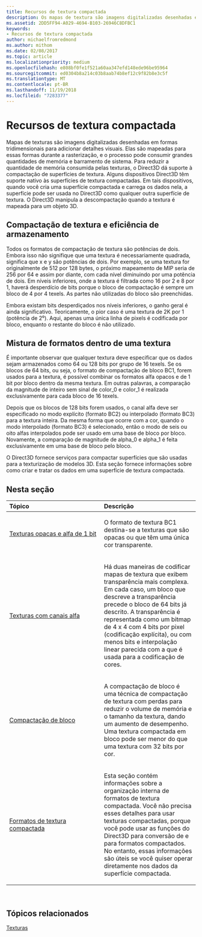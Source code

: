 ```yaml
---
title: Recursos de textura compactada
description: Os mapas de textura são imagens digitalizadas desenhadas em formas tridimensionais para adicionar detalhes visuais.
ms.assetid: 2DD5FF94-A029-4694-B103-26946C8DFBC1
keywords:
- Recursos de textura compactada
author: michaelfromredmond
ms.author: mithom
ms.date: 02/08/2017
ms.topic: article
ms.localizationpriority: medium
ms.openlocfilehash: e808bf0fe1f521a60aa347efd148ede96be95964
ms.sourcegitcommit: ed0304b8a214c03b8aab74b8ef12c9f82b8e3c5f
ms.translationtype: MT
ms.contentlocale: pt-BR
ms.lasthandoff: 11/19/2018
ms.locfileid: "7283377"
---
```

# <a name="compressed-texture-resources"></a>Recursos de textura compactada


Mapas de texturas são imagens digitalizadas desenhadas em formas tridimensionais para adicionar detalhes visuais. Elas são mapeadas para essas formas durante a rasterização, e o processo pode consumir grandes quantidades de memória e barramento de sistema. Para reduzir a quantidade de memória consumida pelas texturas, o Direct3D dá suporte à compactação de superfícies de textura. Alguns dispositivos Direct3D têm suporte nativo às superfícies de textura compactadas. Em tais dispositivos, quando você cria uma superfície compactada e carrega os dados nela, a superfície pode ser usada no Direct3D como qualquer outra superfície de textura. O Direct3D manipula a descompactação quando a textura é mapeada para um objeto 3D.

## <a name="span-idstorage-efficiency-and-texture-compressionspanspan-idstorage-efficiency-and-texture-compressionspanspan-idstorage-efficiency-and-texture-compressionspanstorage-efficiency-and-texture-compression"></a><span id="Storage-Efficiency-and-Texture-Compression"></span><span id="storage-efficiency-and-texture-compression"></span><span id="STORAGE-EFFICIENCY-AND-TEXTURE-COMPRESSION"></span>Compactação de textura e eficiência de armazenamento


Todos os formatos de compactação de textura são potências de dois. Embora isso não signifique que uma textura é necessariamente quadrada, significa que x e y são potências de dois. Por exemplo, se uma textura for originalmente de 512 por 128 bytes, o próximo mapeamento de MIP seria de 256 por 64 e assim por diante, com cada nível diminuindo por uma potência de dois. Em níveis inferiores, onde a textura é filtrada como 16 por 2 e 8 por 1, haverá desperdício de bits porque o bloco de compactação é sempre um bloco de 4 por 4 texels. As partes não utilizadas do bloco são preenchidas.

Embora existam bits desperdiçados nos níveis inferiores, o ganho geral é ainda significativo. Teoricamente, o pior caso é uma textura de 2K por 1 (potência de 2⁰). Aqui, apenas uma única linha de pixels é codificada por bloco, enquanto o restante do bloco é não utilizado.

## <a name="span-idmixing-formats-within-a-single-texturespanspan-idmixing-formats-within-a-single-texturespanspan-idmixing-formats-within-a-single-texturespanmixing-formats-within-a-single-texture"></a><span id="Mixing-Formats-Within-a-Single-Texture"></span><span id="mixing-formats-within-a-single-texture"></span><span id="MIXING-FORMATS-WITHIN-A-SINGLE-TEXTURE"></span>Mistura de formatos dentro de uma textura


É importante observar que qualquer textura deve especificar que os dados sejam armazenados como 64 ou 128 bits por grupo de 16 texels. Se os blocos de 64 bits, ou seja, o formato de compactação de bloco BC1, forem usados para a textura, é possível combinar os formatos alfa opacos e de 1 bit por bloco dentro da mesma textura. Em outras palavras, a comparação da magnitude de inteiro sem sinal de color\_0 e color\_1 é realizada exclusivamente para cada bloco de 16 texels.

Depois que os blocos de 128 bits forem usados, o canal alfa deve ser especificado no modo explícito (formato BC2) ou interpolado (formato BC3) para a textura inteira. Da mesma forma que ocorre com a cor, quando o modo interpolado (formato BC3) é selecionado, então o modo de seis ou oito alfas interpolados pode ser usado em uma base de bloco por bloco. Novamente, a comparação de magnitude de alpha\_0 e alpha\_1 é feita exclusivamente em uma base de bloco pelo bloco.

O Direct3D fornece serviços para compactar superfícies que são usadas para a texturização de modelos 3D. Esta seção fornece informações sobre como criar e tratar os dados em uma superfície de textura compactada.

## <a name="span-idin-this-sectionspanin-this-section"></a><span id="in-this-section"></span>Nesta seção


<table>
<colgroup>
<col width="50%" />
<col width="50%" />
</colgroup>
<thead>
<tr class="header">
<th align="left">Tópico</th>
<th align="left">Descrição</th>
</tr>
</thead>
<tbody>
<tr class="odd">
<td align="left"><p><a href="opaque-and-1-bit-alpha-textures.md">Texturas opacas e alfa de 1 bit</a></p></td>
<td align="left"><p>O formato de textura BC1 destina-se a texturas que são opacas ou que têm uma única cor transparente.</p></td>
</tr>
<tr class="even">
<td align="left"><p><a href="textures-with-alpha-channels.md">Texturas com canais alfa</a></p></td>
<td align="left"><p>Há duas maneiras de codificar mapas de textura que exibem transparência mais complexa. Em cada caso, um bloco que descreve a transparência precede o bloco de 64 bits já descrito. A transparência é representada como um bitmap de 4 x 4 com 4 bits por pixel (codificação explícita), ou com menos bits e interpolação linear parecida com a que é usada para a codificação de cores.</p></td>
</tr>
<tr class="odd">
<td align="left"><p><a href="block-compression.md">Compactação de bloco</a></p></td>
<td align="left"><p>A compactação de bloco é uma técnica de compactação de textura com perdas para reduzir o volume de memória e o tamanho da textura, dando um aumento de desempenho. Uma textura compactada em bloco pode ser menor do que uma textura com 32 bits por cor.</p></td>
</tr>
<tr class="even">
<td align="left"><p><a href="compressed-texture-formats.md">Formatos de textura compactada</a></p></td>
<td align="left"><p>Esta seção contém informações sobre a organização interna de formatos de textura compactada. Você não precisa esses detalhes para usar texturas compactadas, porque você pode usar as funções do Direct3D para conversão de e para formatos compactados. No entanto, essas informações são úteis se você quiser operar diretamente nos dados da superfície compactada.</p></td>
</tr>
</tbody>
</table>

 

## <a name="span-idrelated-topicsspanrelated-topics"></a><span id="related-topics"></span>Tópicos relacionados


[Texturas](textures.md)

 

 




